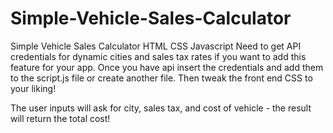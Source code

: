 # Simple-Vehicle-Sales-Calculator
Simple Vehicle Sales Calculator HTML CSS Javascript
Need to get API credentials for dynamic cities and sales tax rates if you want to add this feature for your app. 
Once you have api insert the credentials and add them to the script.js file or create another file. 
Then tweak the front end CSS to your liking!

The user inputs will ask for city, sales tax, and cost of vehicle - the result will return the total cost!

